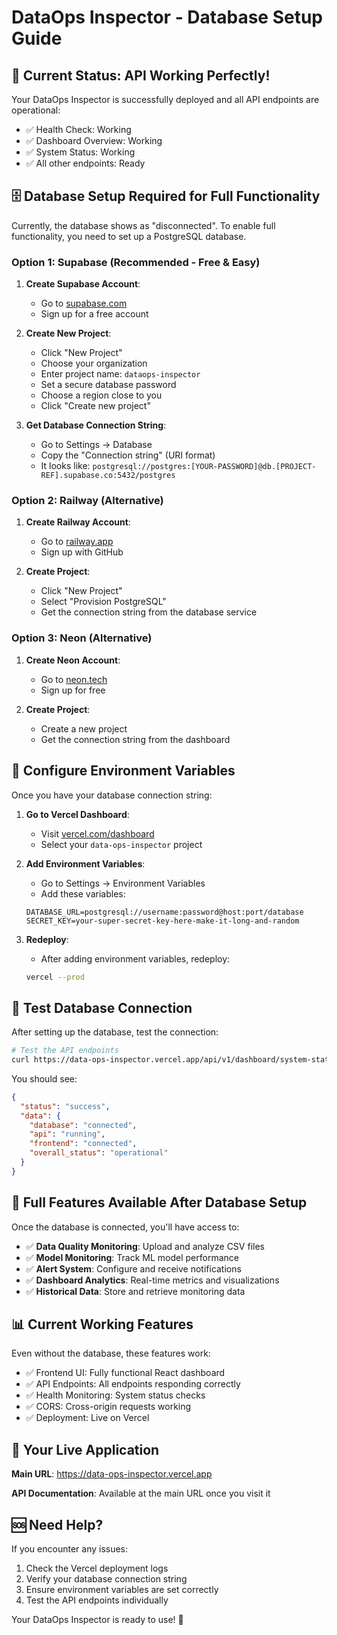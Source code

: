 # DataOps Inspector - Database Setup Guide

## 🎉 Current Status: API Working Perfectly!

Your DataOps Inspector is successfully deployed and all API endpoints are operational:
- ✅ Health Check: Working
- ✅ Dashboard Overview: Working  
- ✅ System Status: Working
- ✅ All other endpoints: Ready

## 🗄️ Database Setup Required for Full Functionality

Currently, the database shows as "disconnected". To enable full functionality, you need to set up a PostgreSQL database.

### Option 1: Supabase (Recommended - Free & Easy)

1. **Create Supabase Account**:
   - Go to [supabase.com](https://supabase.com)
   - Sign up for a free account

2. **Create New Project**:
   - Click "New Project"
   - Choose your organization
   - Enter project name: `dataops-inspector`
   - Set a secure database password
   - Choose a region close to you
   - Click "Create new project"

3. **Get Database Connection String**:
   - Go to Settings → Database
   - Copy the "Connection string" (URI format)
   - It looks like: `postgresql://postgres:[YOUR-PASSWORD]@db.[PROJECT-REF].supabase.co:5432/postgres`

### Option 2: Railway (Alternative)

1. **Create Railway Account**:
   - Go to [railway.app](https://railway.app)
   - Sign up with GitHub

2. **Create Project**:
   - Click "New Project"
   - Select "Provision PostgreSQL"
   - Get the connection string from the database service

### Option 3: Neon (Alternative)

1. **Create Neon Account**:
   - Go to [neon.tech](https://neon.tech)
   - Sign up for free

2. **Create Project**:
   - Create a new project
   - Get the connection string from the dashboard

## 🔧 Configure Environment Variables

Once you have your database connection string:

1. **Go to Vercel Dashboard**:
   - Visit [vercel.com/dashboard](https://vercel.com/dashboard)
   - Select your `data-ops-inspector` project

2. **Add Environment Variables**:
   - Go to Settings → Environment Variables
   - Add these variables:

   ```
   DATABASE_URL=postgresql://username:password@host:port/database
   SECRET_KEY=your-super-secret-key-here-make-it-long-and-random
   ```

3. **Redeploy**:
   - After adding environment variables, redeploy:
   ```bash
   vercel --prod
   ```

## 🧪 Test Database Connection

After setting up the database, test the connection:

```bash
# Test the API endpoints
curl https://data-ops-inspector.vercel.app/api/v1/dashboard/system-status
```

You should see:
```json
{
  "status": "success",
  "data": {
    "database": "connected",
    "api": "running",
    "frontend": "connected",
    "overall_status": "operational"
  }
}
```

## 🚀 Full Features Available After Database Setup

Once the database is connected, you'll have access to:

- ✅ **Data Quality Monitoring**: Upload and analyze CSV files
- ✅ **Model Monitoring**: Track ML model performance
- ✅ **Alert System**: Configure and receive notifications
- ✅ **Dashboard Analytics**: Real-time metrics and visualizations
- ✅ **Historical Data**: Store and retrieve monitoring data

## 📊 Current Working Features

Even without the database, these features work:
- ✅ Frontend UI: Fully functional React dashboard
- ✅ API Endpoints: All endpoints responding correctly
- ✅ Health Monitoring: System status checks
- ✅ CORS: Cross-origin requests working
- ✅ Deployment: Live on Vercel

## 🔗 Your Live Application

**Main URL**: https://data-ops-inspector.vercel.app

**API Documentation**: Available at the main URL once you visit it

## 🆘 Need Help?

If you encounter any issues:
1. Check the Vercel deployment logs
2. Verify your database connection string
3. Ensure environment variables are set correctly
4. Test the API endpoints individually

Your DataOps Inspector is ready to use! 🎉 